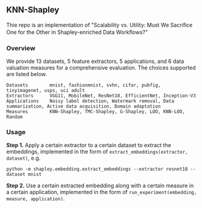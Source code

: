 ## KNN-Shapley

Thie repo is an implementation of "Scalability vs. Utility: Must We Sacriﬁce One for the Other in Shapley-enriched Data Workﬂows?"

### Overview

We provide 13 datasets, 5 feature extractors, 5 applications, and 6 data valuation measures for a comprehensive evaluation. The choices supported are listed below. 

```
Datasets        mnist, fashionmnist, svhn, cifar, pubfig, tinyimagenet, usps, uci adult
Extractors      VGG11, MobileNet, ResNet18, EfficientNet, Inception-V3
Applications    Noisy label detection, Watermark removal, Data summarization, Active data acquisition, Domain adaptation
Measures        KNN-Shapley, TMC-Shapley, G-Shapley, LOO, KNN-LOO, Random
```

### Usage

**Step 1.** Apply a certain extractor to a certain dataset to extract the embeddings, implemented in the form of ``extract_embeddings(extractor, dataset)``, e.g.

``
python -m shapley.embedding.extract_embeddings --extractor resnet18 --dataset mnist
``

**Step 2.** Use a certain extracted embedding along with a certain measure in a certain application, implemented in the form of ``run_experiment(embedding, measure, application)``.
